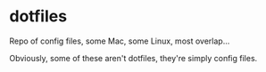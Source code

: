 dotfiles
========

Repo of config files, some Mac, some Linux, most overlap...

Obviously, some of these aren't dotfiles, they're simply config files.

